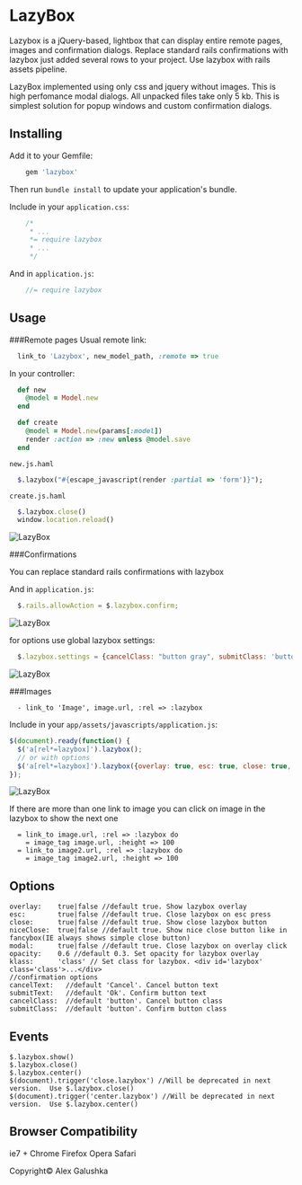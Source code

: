 LazyBox
=======

Lazybox is a jQuery-based, lightbox that can display entire remote pages, images and confirmation dialogs.
Replace standard rails confirmations with lazybox just added several rows to your project. Use lazybox with rails assets pipeline.

LazyBox implemented using only css and jquery without images.
This is high perfomance modal dialogs. All unpacked files take only 5 kb.
This is simplest solution for popup windows and custom confirmation dialogs.

Installing
------------

Add it to your Gemfile:

```ruby
    gem 'lazybox'
```

Then run `bundle install` to update your application's bundle.

Include in your `application.css`:

```css
    /*
     * ...
     *= require lazybox
     * ...
     */
```

And in `application.js`:

```javascript
    //= require lazybox
```

Usage
-----

###Remote pages
Usual remote link:

```ruby
  link_to 'Lazybox', new_model_path, :remote => true
```

In your controller:

```ruby
  def new
    @model = Model.new
  end

  def create
    @model = Model.new(params[:model])
    render :action => :new unless @model.save
  end
```

`new.js.haml`

```ruby
  $.lazybox("#{escape_javascript(render :partial => 'form')}");
```

`create.js.haml`

```ruby
  $.lazybox.close()
  window.location.reload()
```
![LazyBox](http://i.imgur.com/FEYpJ.png)

###Confirmations

You can replace standard rails confirmations with lazybox

And in `application.js`:

```javascript
  $.rails.allowAction = $.lazybox.confirm;
```

![LazyBox](http://i.imgur.com/1OQdU.png)

for options use global lazybox settings:

```javascript
  $.lazybox.settings = {cancelClass: "button gray", submitClass: 'button gray', overlay: false}
```

![LazyBox](http://i.imgur.com/2gW9R.png)

###Images

```haml
  - link_to 'Image', image.url, :rel => :lazybox
```
Include in your `app/assets/javascripts/application.js`:

```javascript
$(document).ready(function() {
  $('a[rel*=lazybox]').lazybox();
  // or with options
  $('a[rel*=lazybox]').lazybox({overlay: true, esc: true, close: true, modal: true, klass: 'class'});
});
```

![LazyBox](http://i.imgur.com/r6pfy.png)

If there are more than one link to image you can click on image in the lazybox to show the next one

```haml
  = link_to image.url, :rel => :lazybox do
    = image_tag image.url, :height => 100
  = link_to image2.url, :rel => :lazybox do
    = image_tag image2.url, :height => 100
```

Options
-------

    overlay:    true|false //default true. Show lazybox overlay
    esc:        true|false //default true. Close lazybox on esc press
    close:      true|false //default true. Show close lazybox button
    niceClose:  true|false //default true. Show nice close button like in fancybox(IE always shows simple close button)
    modal:      true|false //default true. Close lazybox on overlay click
    opacity:    0.6 //default 0.3. Set opacity for lazybox overlay
    klass:      'class' // Set class for lazybox. <div id='lazybox' class='class'>...</div>
    //confirmation options
    cancelText:   //default 'Cancel'. Cancel button text
    submitText:   //default 'Ok'. Confirm button text
    cancelClass:  //default 'button'. Cancel button class
    submitClass:  //default 'button'. Confirm button class

Events
------

    $.lazybox.show()
    $.lazybox.close()
    $.lazybox.center()
    $(document).trigger('close.lazybox') //Will be deprecated in next version.  Use $.lazybox.close()
    $(document).trigger('center.lazybox') //Will be deprecated in next version.  Use $.lazybox.center()


Browser Compatibility
---------------------

ie7 +
Chrome
Firefox
Opera
Safari

Copyright© Alex Galushka
